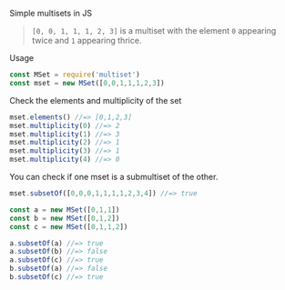 Simple multisets in JS

> `[0, 0, 1, 1, 1, 2, 3]` is a multiset with the element `0` appearing
> twice and `1` appearing thrice.

Usage

```js
const MSet = require('multiset')
const mset = new MSet([0,0,1,1,1,2,3])
```

Check the elements and multiplicity of the set

```js
mset.elements() //=> [0,1,2,3]
mset.multiplicity(0) //=> 2
mset.multiplicity(1) //=> 3
mset.multiplicity(2) //=> 1
mset.multiplicity(3) //=> 1
mset.multiplicity(4) //=> 0
```

You can check if one mset is a submultiset of the other.

```js
mset.subsetOf([0,0,0,1,1,1,1,2,3,4]) //=> true

const a = new MSet([0,1,1])
const b = new MSet([0,1,2])
const c = new MSet([0,1,1,2])

a.subsetOf(a) //=> true
a.subsetOf(b) //=> false
a.subsetOf(c) //=> true
b.subsetOf(a) //=> false
b.subsetOf(c) //=> true
```
